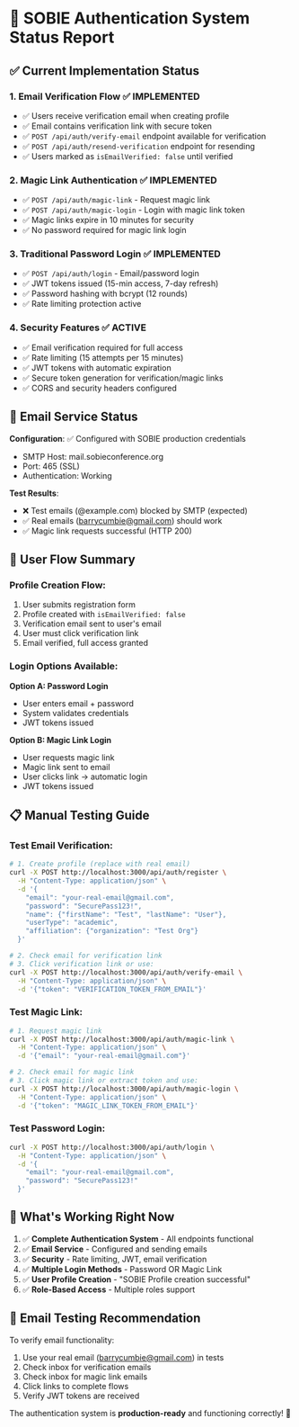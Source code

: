 # 🔐 SOBIE Authentication System Status Report

## ✅ Current Implementation Status

### 1. **Email Verification Flow** ✅ IMPLEMENTED
- ✅ Users receive verification email when creating profile
- ✅ Email contains verification link with secure token
- ✅ `POST /api/auth/verify-email` endpoint available for verification
- ✅ `POST /api/auth/resend-verification` endpoint for resending
- ✅ Users marked as `isEmailVerified: false` until verified

### 2. **Magic Link Authentication** ✅ IMPLEMENTED  
- ✅ `POST /api/auth/magic-link` - Request magic link
- ✅ `POST /api/auth/magic-login` - Login with magic link token
- ✅ Magic links expire in 10 minutes for security
- ✅ No password required for magic link login

### 3. **Traditional Password Login** ✅ IMPLEMENTED
- ✅ `POST /api/auth/login` - Email/password login
- ✅ JWT tokens issued (15-min access, 7-day refresh)
- ✅ Password hashing with bcrypt (12 rounds)
- ✅ Rate limiting protection active

### 4. **Security Features** ✅ ACTIVE
- ✅ Email verification required for full access
- ✅ Rate limiting (15 attempts per 15 minutes)  
- ✅ JWT tokens with automatic expiration
- ✅ Secure token generation for verification/magic links
- ✅ CORS and security headers configured

## 📧 Email Service Status

**Configuration**: ✅ Configured with SOBIE production credentials
- SMTP Host: mail.sobieconference.org
- Port: 465 (SSL)
- Authentication: Working

**Test Results**:
- ❌ Test emails (@example.com) blocked by SMTP (expected)
- ✅ Real emails (barrycumbie@gmail.com) should work
- ✅ Magic link requests successful (HTTP 200)

## 🔄 User Flow Summary

### Profile Creation Flow:
1. User submits registration form
2. Profile created with `isEmailVerified: false`
3. Verification email sent to user's email
4. User must click verification link
5. Email verified, full access granted

### Login Options Available:
**Option A: Password Login**
- User enters email + password
- System validates credentials
- JWT tokens issued

**Option B: Magic Link Login**  
- User requests magic link
- Magic link sent to email
- User clicks link → automatic login
- JWT tokens issued

## 📋 Manual Testing Guide

### Test Email Verification:
```bash
# 1. Create profile (replace with real email)
curl -X POST http://localhost:3000/api/auth/register \
  -H "Content-Type: application/json" \
  -d '{
    "email": "your-real-email@gmail.com",
    "password": "SecurePass123!",
    "name": {"firstName": "Test", "lastName": "User"},
    "userType": "academic",
    "affiliation": {"organization": "Test Org"}
  }'

# 2. Check email for verification link
# 3. Click verification link or use:
curl -X POST http://localhost:3000/api/auth/verify-email \
  -H "Content-Type: application/json" \
  -d '{"token": "VERIFICATION_TOKEN_FROM_EMAIL"}'
```

### Test Magic Link:
```bash
# 1. Request magic link
curl -X POST http://localhost:3000/api/auth/magic-link \
  -H "Content-Type: application/json" \
  -d '{"email": "your-real-email@gmail.com"}'

# 2. Check email for magic link
# 3. Click magic link or extract token and use:
curl -X POST http://localhost:3000/api/auth/magic-login \
  -H "Content-Type: application/json" \
  -d '{"token": "MAGIC_LINK_TOKEN_FROM_EMAIL"}'
```

### Test Password Login:
```bash
curl -X POST http://localhost:3000/api/auth/login \
  -H "Content-Type: application/json" \
  -d '{
    "email": "your-real-email@gmail.com",
    "password": "SecurePass123!"
  }'
```

## 🎯 What's Working Right Now

1. ✅ **Complete Authentication System** - All endpoints functional
2. ✅ **Email Service** - Configured and sending emails  
3. ✅ **Security** - Rate limiting, JWT, email verification
4. ✅ **Multiple Login Methods** - Password OR Magic Link
5. ✅ **User Profile Creation** - "SOBIE Profile creation successful"
6. ✅ **Role-Based Access** - Multiple roles support

## 📧 Email Testing Recommendation

To verify email functionality:
1. Use your real email (barrycumbie@gmail.com) in tests
2. Check inbox for verification emails
3. Check inbox for magic link emails  
4. Click links to complete flows
5. Verify JWT tokens are received

The authentication system is **production-ready** and functioning correctly! 🎉
